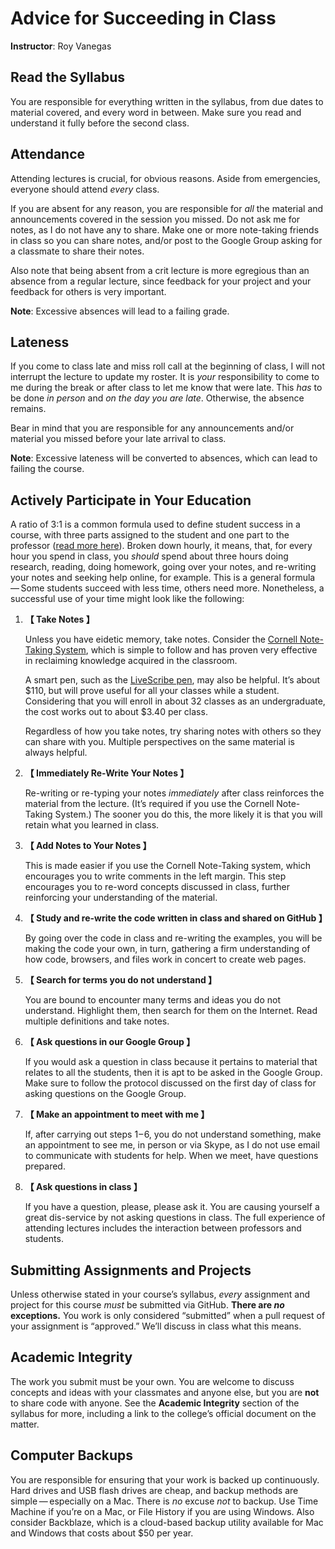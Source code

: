 # Advice for Succeeding in Class

**Instructor**: Roy Vanegas

## Read the Syllabus

You are responsible for everything written in the syllabus, from due dates to material covered, and every word in between. Make sure you read and understand it fully before the second class.

## Attendance

Attending lectures is crucial, for obvious reasons. Aside from emergencies, everyone should attend *every* class.

If you are absent for any reason, you are responsible for *all* the material and announcements covered in the session you missed. Do not ask me for notes, as I do not have any to share. Make one or more note-taking friends in class so you can share notes, and/or post to the Google Group asking for a classmate to share their notes.

Also note that being absent from a crit lecture is more egregious than an absence from a regular lecture, since feedback for your project and your feedback for others is very important.

**Note**: Excessive absences will lead to a failing grade.

## Lateness

If you come to class late and miss roll call at the beginning of class, I will not interrupt the lecture to update my roster. It is *your* responsibility to come to me during the break or after class to let me know that were late. This *has* to be done *in person* and *on the day you are late*. Otherwise, the absence remains.

Bear in mind that you are responsible for any announcements and/or material you missed before your late arrival to class.

**Note**: Excessive lateness will be converted to absences, which can lead to failing the course.

## Actively Participate in Your Education

A ratio of 3:1 is a common formula used to define student success in a course, with three parts assigned to the student and one part to the professor ([read more here](https://www.college.columbia.edu/coursepoints)). Broken down hourly, it means, that, for every hour you spend in class, you *should* spend about three hours doing research, reading, doing homework, going over your notes, and re-writing your notes and seeking help online, for example. This is a general formula — Some students succeed with less time, others need more. Nonetheless, a successful use of your time might look like the following:

1. **【 Take Notes 】**

   Unless you have eidetic memory, take notes. Consider the [Cornell Note-Taking System](http://lsc.cornell.edu/notes.html), which is simple to follow and has proven very effective in reclaiming knowledge acquired in the classroom.

   A smart pen, such as the [LiveScribe pen](https://dyslexia.yale.edu/resources/tools-technology/tech-tips/livescribe-smartpen/), may also be helpful. It’s about \$110, but will prove useful for all your classes while a student. Considering that you will enroll in about 32 classes as an undergraduate, the cost works out to about \$3.40 per class.

   Regardless of how you take notes, try sharing notes with others so they can share with you. Multiple perspectives on the same material is always helpful.

2. **【 Immediately Re-Write Your Notes 】**

   Re-writing or re-typing your notes *immediately* after class reinforces the material from the lecture. (It’s required if you use the Cornell Note-Taking System.) The sooner you do this, the more likely it is that you will retain what you learned in class.

3. **【 Add Notes to Your Notes 】**

   This is made easier if you use the Cornell Note-Taking system, which encourages you to write comments in the left margin. This step encourages you to re-word concepts discussed in class, further reinforcing your understanding of the material.

4. **【 Study and re-write the code written in class and shared on GitHub 】**

   By going over the code in class and re-writing the examples, you will be making the code your own, in turn, gathering a firm understanding of how code, browsers, and files work in concert to create web pages.

5. **【 Search for terms you do not understand 】**

   You are bound to encounter many terms and ideas you do not understand. Highlight them, then search for them on the Internet. Read multiple definitions and take notes.

6. **【 Ask questions in our Google Group 】**

   If you would ask a question in class because it pertains to material that relates to all the students, then it is apt to be asked in the Google Group. Make sure to follow the protocol discussed on the first day of class for asking questions on the Google Group.

7. **【 Make an appointment to meet with me 】**

   If, after carrying out steps 1 – 6, you do not understand something, make an appointment to see me, in person or via Skype, as I do not use email to communicate with students for help. When we meet, have questions prepared.

8. **【 Ask questions in class 】**

   If you have a question, please, please ask it. You are causing yourself a great dis-service by not asking questions in class. The full experience of attending lectures includes the interaction between professors and students.

## Submitting Assignments and Projects

Unless otherwise stated in your course’s syllabus, *every* assignment and project for this course *must* be submitted via GitHub. **There are *no* exceptions.** You work is only considered “submitted” when a pull request of your assignment is “approved.” We’ll discuss in class what this means.

## Academic Integrity

The work you submit must be your own. You are welcome to discuss concepts and ideas with your classmates and anyone else, but you are **not** to share code with anyone. See the **Academic Integrity** section of the syllabus for more, including a link to the college’s official document on the matter.

## Computer Backups

You are responsible for ensuring that your work is backed up continuously. Hard drives and USB flash drives are cheap, and backup methods are simple — especially on a Mac. There is *no* excuse *not* to backup. Use Time Machine if you’re on a Mac, or File History if you are using Windows. Also consider Backblaze, which is a cloud-based backup utility available for Mac and Windows that costs about $50 per year.
